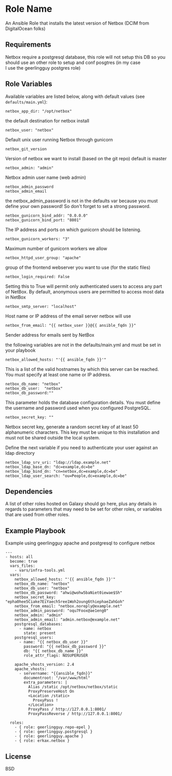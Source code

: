 Role Name
=========

An Ansible Role that installs the latest version of Netbox 
(DCIM from DigitalOcean folks)

Requirements
------------

Netbox require a postgresql database, this role will not setup this DB
so you should use an other role to setup and conf posgtres (in my case  
I use the geerlingguy postgres role)

Role Variables
--------------


Available variables are listed below, along with default values (see `defaults/main.yml`):

	netbox_app_dir: "/opt/netbox"
	
the default destination for netbox install


	netbox_user: "netbox"
	
Default unix user running Netbox through gunicorn


	netbox_git_version

Version of netbox we want to install (based on the git repo) default is master

	netbox_admin: "admin"

Netbox admin user name (web admin)

	netbox_admin_password
	netbox_admin_email

the netbox_admin_password is not in the defaults var because you must
define your own password! So don't forget to set a strong password. 

	netbox_gunicorn_bind_addr: "0.0.0.0"
	netbox_gunicorn_bind_port: "8001"
	
The IP address and ports on which gunicorn should be listening.

	netbox_gunicorn_workers: "3"
	
Maximum number of gunicorn workers we allow

	netbox_httpd_user_group: "apache"
	
group of the frontend webserver you want to use (for the static files)


	netbox_login_required: False

Setting this to True will permit only authenticated users to access any 
part of NetBox. By default, anonymous users are permitted to access most 
data in NetBox

	netbox_smtp_server: "localhost"
	
Host name or IP address of the email server netbox will use


	netbox_from_email: "{{ netbox_user }}@{{ ansible_fqdn }}"
	
Sender address for emails sent by NetBox



the following variables are not in the defaults/main.yml and must be 
set in your playbook

	netbox_allowed_hosts: "'{{ ansible_fqdn }}'"
	
This is a list of the valid hostnames by which this server can be reached.
You must specify at least one name or IP address.


    netbox_db_name: "netbox"
    netbox_db_user:  "netbox"
    netbox_db_password:""
    
This parameter holds the database configuration details. You must define 
the username and password used when you configured PostgreSQL.

    netbox_secret_key: ""

Netbox secret key, generate a random secret key of at least 50 
alphanumeric characters. This key must be unique to this installation 
and must not be shared outside the local system.
  
  
Define the next variable if you need to authenticate your user against 
an ldap directory

    netbox_ldap_srv_uri: "ldap://ldap.example.net"
    netbox_ldap_base_dn: "dc=example,dc=be"
    netbox_ldap_bind_dn: "cn=netbox,dc=example,dc=be"
    netbox_ldap_user_search: "ou=People,dc=example,dc=be"

Dependencies
------------

A list of other roles hosted on Galaxy should go here, plus any details 
in regards to parameters that may need to be set for other roles, or 
variables that are used from other roles.

Example Playbook
----------------

Example using geerlingguy apache and postgresql to configure netbox

	---
	- hosts: all
	  become: true
	  vars_files:
		- vars/infra-tools.yml
	  vars:
		netbox_allowed_hosts: "'{{ ansible_fqdn }}'"
		netbox_db_name: "netbox"
		netbox_db_user: "netbox"
		netbox_db_password: "ahwi@wohw5baNiet0iewae$Sh"
		netbox_secret_key: "epha0hee5Ciake7EiYaech5ree1Woh2oung6thiephaeZahGoh"
		netbox_from_email: "netbox.noreply@example.net"
		netbox_admin_password: "oqu7Foox@ae1eng0"
		netbox_admin: "admin"
		netbox_admin_email: "admin.netbox@example.net"
		postgresql_databases:
		  - name: netbox
			state: present
		postgresql_users:
		  - name: "{{ netbox_db_user }}"
			password: "{{ netbox_db_password }}"
			db: "{{ netbox_db_name }}"
			role_attr_flags: NOSUPERUSER

		apache_vhosts_version: 2.4
		apache_vhosts:
		  - servername: "{{ansible_fqdn}}"
			documentroot: "/var/www/html"
			extra_parameters: |
			  Alias /static /opt/netbox/netbox/static
			  ProxyPreserveHost On
			  <Location /static>
				ProxyPass !
			  </Location>
			  ProxyPass / http://127.0.0.1:8001/
			  ProxyPassReverse / http://127.0.0.1:8001/

	  roles:
		- { role: geerlingguy.repo-epel }
		- { role: geerlingguy.postgresql }
		- { role: geerlingguy.apache }
		- { role: erkax.netbox }


License
-------

BSD

